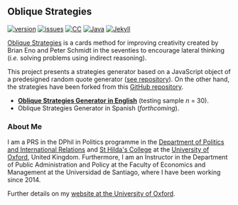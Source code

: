 ## Oblique Strategies

[![version](https://img.shields.io/badge/version-v0.2.4-blue.svg)](https://github.com/bgonzalezbustamante/oblique-strategies/blob/master/changelog.txt) [![issues](https://img.shields.io/badge/issues-3-yellow.svg)](https://github.com/bgonzalezbustamante/oblique-strategies/issues) [![CC](https://img.shields.io/badge/license-CC--BY--4.0-black)](https://github.com/bgonzalezbustamante/oblique-strategies/blob/master/LICENSE.txt) [![Java](https://img.shields.io/badge/Made%20with-JavaScript-yellow)](https://www.javascript.com/) [![Jekyll](https://img.shields.io/badge/Made%20with-Jekyll-1f425f.svg)](https://jekyllrb.com/)

[Oblique Strategies](http://www.rtqe.net/ObliqueStrategies/index.html) is a cards method for improving creativity created by Brian Eno and Peter Schmidt in the seventies to encourage lateral thinking (*i.e.* solving problems using indirect reasoning).

This project presents a strategies generator based on a JavaScript object of a predesigned random quote generator ([see repository](https://github.com/b2point0h/random-quote-generator)). On the other hand, the strategies have been forked from this [GitHub repository](https://github.com/ptigas/oblique-strategies).

- **[Oblique Strategies Generator in English](https://bgonzalezbustamante.github.io/oblique-strategies/english/)** (testing sample *n* = 30).
- Oblique Strategies Generator in Spanish (*forthcoming*).

### About Me

I am a PRS in the DPhil in Politics programme in the [Department of Politics and International Relations](https://www.politics.ox.ac.uk/) and [St Hilda's College](https://www.sthildas.ox.ac.uk/) at the [University of Oxford](http://www.ox.ac.uk/), United Kingdom. Furthermore, I am an Instructor in the Department of Public Administration and Policy at the Faculty of Economics and Management at the Universidad de Santiago, where I have been working since 2014. 

Further details on my [website at the University of Oxford](http://users.ox.ac.uk/~shil5311/).
